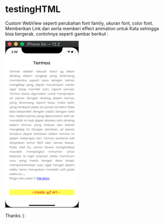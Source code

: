# testingHTML

Custom WebView seperti perubahan font family, ukuran font, color font.
Memberikan Link dan serta memberi effect animation untuk Kata  sehingga bisa bergerak.
contohnya seperti gambar berikut :

![alt text](https://github.com/ioacode/testingHTML/blob/master/Testinghtml/Assets.xcassets/test.imageset/test.png)

Thanks :)
